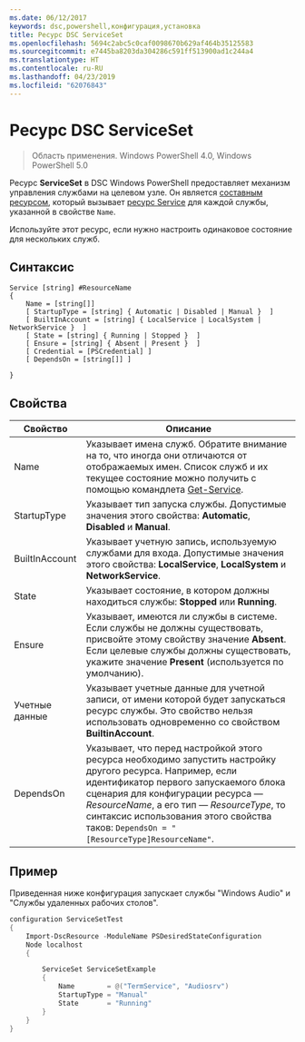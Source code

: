 ```yaml
---
ms.date: 06/12/2017
keywords: dsc,powershell,конфигурация,установка
title: Ресурс DSC ServiceSet
ms.openlocfilehash: 5694c2abc5c0caf0098670b629af464b35125583
ms.sourcegitcommit: e7445ba8203da304286c591ff513900ad1c244a4
ms.translationtype: HT
ms.contentlocale: ru-RU
ms.lasthandoff: 04/23/2019
ms.locfileid: "62076843"
---
```

# <a name="dsc-serviceset-resource"></a>Ресурс DSC ServiceSet

> Область применения. Windows PowerShell 4.0, Windows PowerShell 5.0

Ресурс **ServiceSet** в DSC Windows PowerShell предоставляет механизм управления службами на целевом узле. Он является [составным ресурсом](../../../resources/authoringResourceComposite.md), который вызывает [ресурс Service](serviceResource.md) для каждой службы, указанной в свойстве `Name`.

Используйте этот ресурс, если нужно настроить одинаковое состояние для нескольких служб.

## <a name="syntax"></a>Синтаксис

```
Service [string] #ResourceName
{
    Name = [string[]]
    [ StartupType = [string] { Automatic | Disabled | Manual }  ]
    [ BuiltInAccount = [string] { LocalService | LocalSystem | NetworkService }  ]
    [ State = [string] { Running | Stopped }  ]
    [ Ensure = [string] { Absent | Present }  ]
    [ Credential = [PSCredential] ]
    [ DependsOn = [string[]] ]

}
```

## <a name="properties"></a>Свойства

|  Свойство  |  Описание   |
|---|---|
| Name| Указывает имена служб. Обратите внимание на то, что иногда они отличаются от отображаемых имен. Список служб и их текущее состояние можно получить с помощью командлета [Get-Service](https://technet.microsoft.com/library/hh849804.aspx).|
| StartupType| Указывает тип запуска службы. Допустимые значения этого свойства: **Automatic**, **Disabled** и **Manual**.|
| BuiltInAccount| Указывает учетную запись, используемую службами для входа. Допустимые значения этого свойства: **LocalService**, **LocalSystem** и **NetworkService**.|
| State| Указывает состояние, в котором должны находиться службы: **Stopped** или **Running**.|
| Ensure| Указывает, имеются ли службы в системе. Если службы не должны существовать, присвойте этому свойству значение **Absent**. Если целевые службы должны существовать, укажите значение **Present** (используется по умолчанию).|
| Учетные данные| Указывает учетные данные для учетной записи, от имени которой будет запускаться ресурс службы. Это свойство нельзя использовать одновременно со свойством **BuiltinAccount**.|
| DependsOn| Указывает, что перед настройкой этого ресурса необходимо запустить настройку другого ресурса. Например, если идентификатор первого запускаемого блока сценария для конфигурации ресурса — *ResourceName*, а его тип — *ResourceType*, то синтаксис использования этого свойства таков: `DependsOn = "[ResourceType]ResourceName"`.|



## <a name="example"></a>Пример

Приведенная ниже конфигурация запускает службы "Windows Audio" и "Службы удаленных рабочих столов".

```powershell
configuration ServiceSetTest
{
    Import-DscResource -ModuleName PSDesiredStateConfiguration
    Node localhost
    {

        ServiceSet ServiceSetExample
        {
            Name        = @("TermService", "Audiosrv")
            StartupType = "Manual"
            State       = "Running"
        }
    }
}
```
